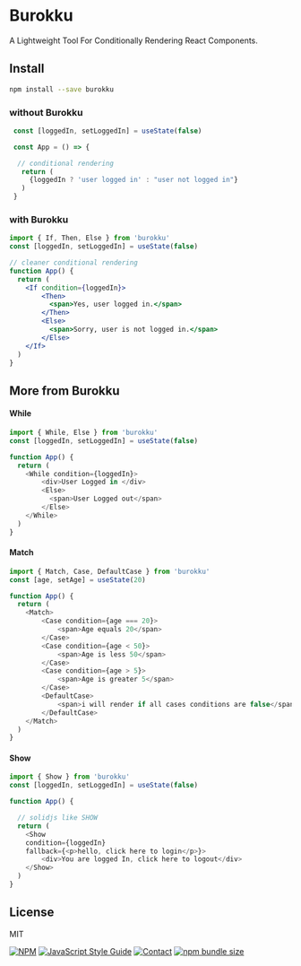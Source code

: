 
# Burokku
A Lightweight Tool For Conditionally Rendering React Components.

## Install

```bash
npm install --save burokku
```
### without Burokku
```jsx
 const [loggedIn, setLoggedIn] = useState(false)

 const App = () => {

  // conditional rendering
   return (
     {loggedIn ? 'user logged in' : "user not logged in"}
   )
 }

```
### with Burokku
```jsx
import { If, Then, Else } from 'burokku'
const [loggedIn, setLoggedIn] = useState(false)

// cleaner conditional rendering
function App() {
  return (
    <If condition={loggedIn}>
        <Then>
          <span>Yes, user logged in.</span>
        </Then>
        <Else>
          <span>Sorry, user is not logged in.</span>
        </Else>
    </If>
  )
} 

```
## More from Burokku

#### While
```javascript
import { While, Else } from 'burokku'
const [loggedIn, setLoggedIn] = useState(false)

function App() {
  return (
    <While condition={loggedIn}>
        <div>User Logged in </div>
        <Else>
          <span>User Logged out</span>
        </Else>
    </While>
  )
} 

```

#### Match
```javascript
import { Match, Case, DefaultCase } from 'burokku'
const [age, setAge] = useState(20)

function App() {
  return (
    <Match>
        <Case condition={age === 20}>
            <span>Age equals 20</span>
        </Case>
        <Case condition={age < 50}>
            <span>Age is less 50</span>
        </Case>
        <Case condition={age > 5}>
            <span>Age is greater 5</span>
        </Case>
        <DefaultCase>
            <span>i will render if all cases conditions are false</span>
        </DefaultCase>
    </Match>
  )
} 

```

#### Show
```javascript
import { Show } from 'burokku'
const [loggedIn, setLoggedIn] = useState(false)

function App() {

  // solidjs like SHOW 
  return (
    <Show 
    condition={loggedIn} 
    fallback={<p>hello, click here to login</p>}>
        <div>You are logged In, click here to logout</div>
    </Show>
  )
} 

```

## License
MIT


[![NPM](https://img.shields.io/npm/v/burokku.svg)](https://www.npmjs.com/package/burokku)
[![JavaScript Style Guide](https://img.shields.io/badge/code_style-standard-brightgreen.svg)](https://standardjs.com)
[![Contact](https://img.shields.io/badge/contact-@zediculz-blue.svg?style=flat&logo=twitter)](https://twitter.com/zediculz)
[![npm bundle size](https://img.shields.io/bundlephobia/minzip/burokku?label=bundle%20size&logo=webpack)](https://bundlephobia.com/result?p=burokku)